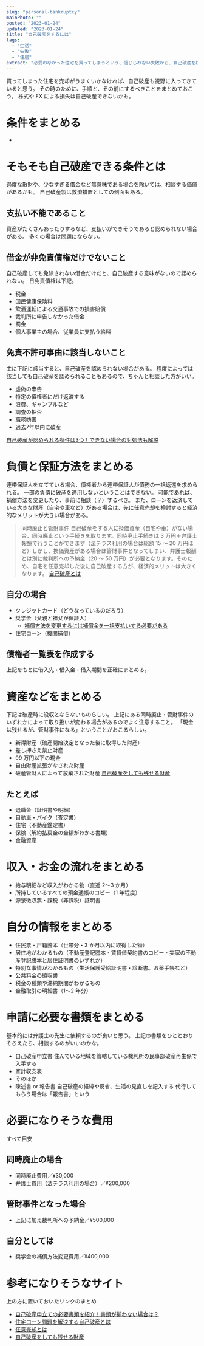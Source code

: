 ```yaml
---
slug: "personal-bankruptcy"
mainPhoto: ""
posted: "2023-01-24"
updated: "2023-01-24"
title: "自己破産をするには"
tags:
  - "生活"
  - "失敗"
  - "住居"
extract: "必要のなかった住宅を買ってしまうという、信じられない失敗から、自己破産を検討するようになりました。"
---
```


買ってしまった住宅を売却がうまくいかなければ、自己破産も視野に入ってきていると思う。
その時のために、手順と、その前にするべきことをまとめておこう。
株式や FX による損失は自己破産できないかも。

# 条件をまとめる
- 

# そもそも自己破産できる条件とは

過度な散財や、少なすぎる借金など無意味である場合を除いては、相談する価値があるかも。
自己破産製は救済措置としての側面もある。

## 支払い不能であること

資産がたくさんあったりするなど、支払いができそうであると認められない場合がある。
多くの場合は問題にならない。

## 借金が非免責債権だけでないこと

自己破産しても免除されない借金だけだと、自己破産する意味がないので認められない。
日免責債権は下記。

- 税金
- 国民健康保険料
- 飲酒運転による交通事故での損害賠償
- 裁判所に申告しなかった借金
- 罰金
- 個人事業主の場合、従業員に支払う給料

## 免責不許可事由に該当しないこと

主に下記に該当すると、自己破産を認められない場合がある。
程度によっては該当しても自己破産を認められることもあるので、ちゃんと相談した方がいい。

- 虚偽の申告
- 特定の債権者にだけ返済する
- 浪費、ギャンブルなど
- 調査の拒否
- 職務妨害
- 過去7年以内に破産

[自己破産が認められる条件は3つ！できない場合の対処法も解説](https://green-osaka.com/sh-knowhow/jikohasan/3conditions-selfbankruptcy.html)

# 負債と保証方法をまとめる

連帯保証人を立てている場合、債権者から連帯保証人が債務の一括返還を求められる。
一部の負債に破産を適用しないということはできない。
可能であれば、補償方法を変更したり、事前に相談（？）するべき。
また、ローンを返済している大きな財産（自宅や車など）がある場合は、先に任意売却を検討すると経済的なメリットが大きい場合がある。

> 同時廃止と管財事件
> 自己破産をする人に換価資産（自宅や車）がない場合、同時廃止という手続きを取ります。同時廃止手続きは 3 万円＋弁護士報酬で行うことができます（法テラス利用の場合は総額 15 ～ 20 万円ほど）しかし、換価資産がある場合は管財事件となってしまい、弁護士報酬とは別に裁判所への予納金（20 ～ 50 万円）が必要となります。そのため、自宅を任意売却した後に自己破産する方が、経済的メリットは大きくなります。
> [自己破産とは](https://www.963281.or.jp/what/others/bankruptcy/)

## 自分の場合

- クレジットカード（どうなっているのだろう）
- 奨学金（父親と祖父が保証人）
  - [補償方法を変更するには補償金を一括支払いする必要がある](https://www.jasso.go.jp/shogakukin/henkan/todokede/hoshotype.html#:~:text=%E5%B9%B3%E6%88%9016%E5%B9%B4%E5%BA%A6%EF%BC%882004%E5%B9%B4%E5%BA%A6,%E3%81%AE%E5%A4%89%E6%9B%B4%E3%81%8C%E3%81%A7%E3%81%8D%E3%81%BE%E3%81%99%E3%80%82)
- 住宅ローン（機関補償）

## 債権者一覧表を作成する

上記をもとに借入先・借入金・借入期間を正確にまとめる。

# 資産などをまとめる

下記は破産時に没収とならないものらしい。
上記にある同時廃止・管財事件のいずれかによって取り扱いが変わる場合があるのでよく注意すること。
「現金は残せるが、管財事件になる」ということがおこるらしい。

- 新得財産（破産開始決定となった後に取得した財産）
- 差し押さえ禁止財産
- 99 万円以下の現金
- 自由財産拡張がなされた財産
- 破産管財人によって放棄された財産
  [自己破産をしても残せる財産](https://saimuseiri.kabarai-sp.jp/jiyuuzaisan.html#:~:text=%E7%A0%B4%E7%94%A3%E6%B3%95%E3%81%A7%E3%81%AF%E3%80%81%E7%8F%BE%E9%87%91%E3%81%AF,%E3%81%A8%E3%81%84%E3%81%86%E3%81%93%E3%81%A8%E3%81%AB%E3%81%AA%E3%82%8A%E3%81%BE%E3%81%99%E3%80%82)

## たとえば

- 退職金（証明書や明細）
- 自動車・バイク（査定書）
- 住宅（不動産鑑定書）
- 保険（解約払戻金の金額がわかる書類）
- 金融資産

# 収入・お金の流れをまとめる

- 給与明細など収入がわかる物（直近 2〜3 か月）
- 所持しているすべての預金通帳のコピー（1 年程度）
- 源泉徴収票・課税（非課税）証明書

# 自分の情報をまとめる

- 住民票・戸籍謄本（世帯分・3 か月以内に取得した物）
- 居住地がわかるもの（不動産登記謄本・賃貸借契約書のコピー・実家の不動産登記謄本と居住証明書のいずれか）
- 特別な事情がわかるもの（生活保護受給証明書・診断書。お薬手帳など）
- 公共料金の領収書
- 税金の種類や滞納期間がわかるもの
- 金融取引の明細書（1〜2 年分）

# 申請に必要な書類をまとめる

基本的には弁護士の先生に依頼するのが良いと思う。
上記の書類をひととおりそろえたら、相談するのがいいのかな。

- 自己破産申立書
  住んでいる地域を管轄している裁判所の民事部破産再生係で入手する
- 家計収支表
- そのほか
- 陳述書 or 報告書
  自己破産の経緯や反省、生活の見直しを記入する
  代行してもらう場合は「報告書」という

# 必要になりそうな費用

すべて目安

## 同時廃止の場合

- 同時廃止費用／¥30,000
- 弁護士費用（法テラス利用の場合）／¥200,000

## 管財事件となった場合

- 上記に加え裁判所への予納金／¥500,000

## 自分としては

- 奨学金の補償方法変更費用／¥400,000

# 参考になりそうなサイト

上の方に置いておいたリンクのまとめ

- [自己破産申立ての必要書類を紹介！書類が揃わない場合は？](https://realworld.co.jp/saimu/hitsuyousyorui-list/)
- [住宅ローン問題を解決する自己破産とは](https://www.963281.or.jp/what/others/bankruptcy/)
- [任意売却とは](https://www.963281.or.jp/what/)
- [自己破産をしても残せる財産](https://saimuseiri.kabarai-sp.jp/jiyuuzaisan.html#:~:text=%E7%A0%B4%E7%94%A3%E6%B3%95%E3%81%A7%E3%81%AF%E3%80%81%E7%8F%BE%E9%87%91%E3%81%AF,%E3%81%A8%E3%81%84%E3%81%86%E3%81%93%E3%81%A8%E3%81%AB%E3%81%AA%E3%82%8A%E3%81%BE%E3%81%99%E3%80%82)
